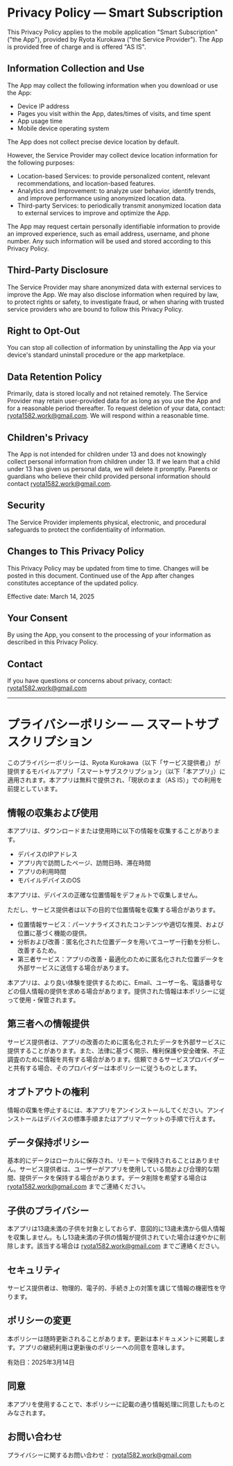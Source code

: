 # Privacy Policy — Smart Subscription

This Privacy Policy applies to the mobile application "Smart Subscription" ("the App"), provided by Ryota Kurokawa ("the Service Provider"). The App is provided free of charge and is offered "AS IS".

## Information Collection and Use

The App may collect the following information when you download or use the App:

- Device IP address
- Pages you visit within the App, dates/times of visits, and time spent
- App usage time
- Mobile device operating system

The App does not collect precise device location by default.

However, the Service Provider may collect device location information for the following purposes:

- Location-based Services: to provide personalized content, relevant recommendations, and location-based features.
- Analytics and Improvement: to analyze user behavior, identify trends, and improve performance using anonymized location data.
- Third-party Services: to periodically transmit anonymized location data to external services to improve and optimize the App.

The App may request certain personally identifiable information to provide an improved experience, such as email address, username, and phone number. Any such information will be used and stored according to this Privacy Policy.

## Third-Party Disclosure

The Service Provider may share anonymized data with external services to improve the App. We may also disclose information when required by law, to protect rights or safety, to investigate fraud, or when sharing with trusted service providers who are bound to follow this Privacy Policy.

## Right to Opt-Out

You can stop all collection of information by uninstalling the App via your device's standard uninstall procedure or the app marketplace.

## Data Retention Policy

Primarily, data is stored locally and not retained remotely. The Service Provider may retain user-provided data for as long as you use the App and for a reasonable period thereafter. To request deletion of your data, contact: ryota1582.work@gmail.com. We will respond within a reasonable time.

## Children's Privacy

The App is not intended for children under 13 and does not knowingly collect personal information from children under 13. If we learn that a child under 13 has given us personal data, we will delete it promptly. Parents or guardians who believe their child provided personal information should contact ryota1582.work@gmail.com.

## Security

The Service Provider implements physical, electronic, and procedural safeguards to protect the confidentiality of information.

## Changes to This Privacy Policy

This Privacy Policy may be updated from time to time. Changes will be posted in this document. Continued use of the App after changes constitutes acceptance of the updated policy.

Effective date: March 14, 2025

## Your Consent

By using the App, you consent to the processing of your information as described in this Privacy Policy.

## Contact

If you have questions or concerns about privacy, contact: ryota1582.work@gmail.com

---

# プライバシーポリシー — スマートサブスクリプション

このプライバシーポリシーは、Ryota Kurokawa（以下「サービス提供者」）が提供するモバイルアプリ「スマートサブスクリプション」（以下「本アプリ」）に適用されます。本アプリは無料で提供され、「現状のまま（AS IS）」での利用を前提としています。

## 情報の収集および使用

本アプリは、ダウンロードまたは使用時に以下の情報を収集することがあります。

- デバイスのIPアドレス
- アプリ内で訪問したページ、訪問日時、滞在時間
- アプリの利用時間
- モバイルデバイスのOS

本アプリは、デバイスの正確な位置情報をデフォルトで収集しません。

ただし、サービス提供者は以下の目的で位置情報を収集する場合があります。

- 位置情報サービス：パーソナライズされたコンテンツや適切な推奨、および位置に基づく機能の提供。
- 分析および改善：匿名化された位置データを用いてユーザー行動を分析し、改善するため。
- 第三者サービス：アプリの改善・最適化のために匿名化された位置データを外部サービスに送信する場合があります。

本アプリは、より良い体験を提供するために、Email、ユーザー名、電話番号などの個人情報の提供を求める場合があります。提供された情報は本ポリシーに従って使用・保管されます。

## 第三者への情報提供

サービス提供者は、アプリの改善のために匿名化されたデータを外部サービスに提供することがあります。また、法律に基づく開示、権利保護や安全確保、不正調査のために情報を共有する場合があります。信頼できるサービスプロバイダーと共有する場合、そのプロバイダーは本ポリシーに従うものとします。

## オプトアウトの権利

情報の収集を停止するには、本アプリをアンインストールしてください。アンインストールはデバイスの標準手順またはアプリマーケットの手順で行えます。

## データ保持ポリシー

基本的にデータはローカルに保存され、リモートで保持されることはありません。サービス提供者は、ユーザーがアプリを使用している間および合理的な期間、提供データを保持する場合があります。データ削除を希望する場合は ryota1582.work@gmail.com までご連絡ください。

## 子供のプライバシー

本アプリは13歳未満の子供を対象としておらず、意図的に13歳未満から個人情報を収集しません。もし13歳未満の子供の情報が提供されていた場合は速やかに削除します。該当する場合は ryota1582.work@gmail.com までご連絡ください。

## セキュリティ

サービス提供者は、物理的、電子的、手続き上の対策を講じて情報の機密性を守ります。

## ポリシーの変更

本ポリシーは随時更新されることがあります。更新は本ドキュメントに掲載します。アプリの継続利用は更新後のポリシーへの同意を意味します。

有効日：2025年3月14日

## 同意

本アプリを使用することで、本ポリシーに記載の通り情報処理に同意したものとみなされます。

## お問い合わせ

プライバシーに関するお問い合わせ： ryota1582.work@gmail.com

